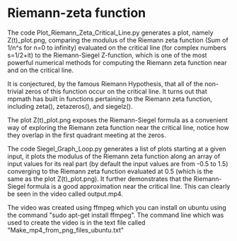 # Riemann-zeta function

The code Plot_Riemann_Zeta_Critical_Line.py generates a plot, namely Z(t)_plot.png, comparing the modulus of the
Riemann zeta function (Sum of 1/n^s for n=0 to infinity) evaluated on the critical line (for complex numbers
s=1/2+it) to the Riemann-Siegel Z-function, which is one of the most powerful numerical methods for computing
the Riemann zeta function near and on the critical line. 

It is conjectured, by the famous Riemann Hypothesis, that all of the non-trivial zeros of this function occur on the critical line. It turns out that mpmath has built in functions pertaining to the Riemann zeta function, including zeta(), zetazeros(), and siegelz().

The plot Z(t)_plot.png exposes the Riemann-Siegel formula as a convenient way of exploring the Riemann zeta
function near the critical line, notice how they overlap in the first quadrant meeting at the zeros.

The code Siegel_Graph_Loop.py generates a list of plots starting at a given input, it plots the modulus of the Riemann zeta function along an array of input values for its real part (by default the input values are from -0.5 to 1.5) converging to the Riemann zeta function evaluated at 0.5 (which is the same as the plot Z(t)_plot.png). It further demonstrates that the Riemann-Siegel formula is a good approximation near the critical line. This can clearly be seen in the video called output.mp4.

The video was created using ffmpeg which you can install on ubuntu using the command "sudo apt-get install ffmpeg". The command line which was used to create the video is in the text file called "Make_mp4_from_png_files_ubuntu.txt"

